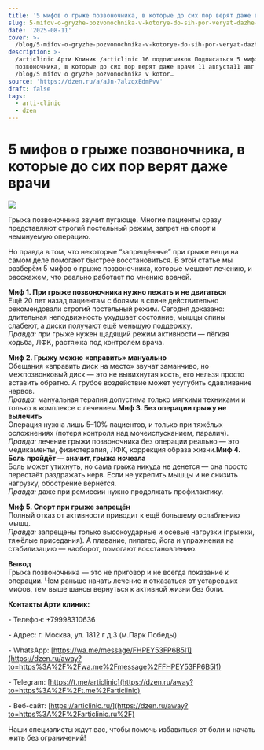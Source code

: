 ```yaml
---
title: '5 мифов о грыже позвоночника, в которые до сих пор верят даже врачи'
slug: 5-mifov-o-gryzhe-pozvonochnika-v-kotorye-do-sih-por-veryat-dazhe-vrachi
date: '2025-08-11'
cover: >-
  /blog/5-mifov-o-gryzhe-pozvonochnika-v-kotorye-do-sih-por-veryat-dazhe-vrachi/cover.jpg
description: >-
  /articlinic Арти Клиник /articlinic 16 подписчиков Подписаться 5 мифов о грыже
  позвоночника, в которые до сих пор верят даже врачи 11 августа11 авг 1 2 мин
  /blog/5 mifov o gryzhe pozvonochnika v kotor…
source: 'https://dzen.ru/a/aJn-7alzqxEdmPvv'
draft: false
tags:
  - arti-clinic
  - dzen
---
```


# 5 мифов о грыже позвоночника, в которые до сих пор верят даже врачи

![](/blog/5-mifov-o-gryzhe-pozvonochnika-v-kotorye-do-sih-por-veryat-dazhe-vrachi/img-0.jpg)

Грыжа позвоночника звучит пугающе. Многие пациенты сразу представляют строгий постельный режим, запрет на спорт и неминуемую операцию.

Но правда в том, что некоторые “запрещённые” при грыже вещи на самом деле помогают быстрее восстановиться. В этой статье мы разберём 5 мифов о грыже позвоночника, которые мешают лечению, и расскажем, что реально работает по мнению врачей.  
  
**Миф 1. При грыже позвоночника нужно лежать и не двигаться**  
Ещё 20 лет назад пациентам с болями в спине действительно рекомендовали строгий постельный режим. Сегодня доказано: длительная неподвижность ухудшает состояние, мышцы спины слабеют, а диски получают ещё меньшую поддержку.  
_Правда:_ при грыже нужен щадящий режим активности — лёгкая ходьба, ЛФК, растяжка под контролем врача.  
  
**Миф 2. Грыжу можно «вправить» мануально**  
Обещания «вправить диск на место» звучат заманчиво, но межпозвонковый диск — это не вывихнутая кость, его нельзя просто вставить обратно. А грубое воздействие может усугубить сдавливание нервов.  
_Правда:_ мануальная терапия допустима только мягкими техниками и только в комплексе с лечением.**Миф 3. Без операции грыжу не вылечить**  
Операция нужна лишь 5–10% пациентов, и только при тяжёлых осложнениях (потеря контроля над мочеиспусканием, паралич).  
_Правда:_ лечение грыжи позвоночника без операции реально — это медикаменты, физиотерапия, ЛФК, коррекция образа жизни.**Миф 4. Боль пройдёт — значит, грыжа исчезла**  
Боль может утихнуть, но сама грыжа никуда не денется — она просто перестаёт раздражать нерв. Если не укрепить мышцы и не снизить нагрузку, обострение вернётся.  
_Правда:_ даже при ремиссии нужно продолжать профилактику.  
  
**Миф 5. Спорт при грыже запрещён**  
Полный отказ от активности приводит к ещё большему ослаблению мышц.  
_Правда:_ запрещены только высокоударные и осевые нагрузки (прыжки, тяжёлые приседания). А плавание, пилатес, йога и упражнения на стабилизацию — наоборот, помогают восстановлению.  
  
**Вывод**  
Грыжа позвоночника — это не приговор и не всегда показание к операции. Чем раньше начать лечение и отказаться от устаревших мифов, тем выше шансы вернуться к активной жизни без боли.  
  
**Контакты Арти клиник:**

\- Телефон: +79998310636

\- Адрес: г. Москва, ул. 1812 г д.3 (м.Парк Победы)

\- WhatsApp: [https://wa.me/message/FHPEY53FP6B5I1](https://dzen.ru/away?to=https%3A%2F%2Fwa.me%2Fmessage%2FFHPEY53FP6B5I1)

\- Telegram: [https://t.me/articlinic](https://dzen.ru/away?to=https%3A%2F%2Ft.me%2Farticlinic)

\- Веб-сайт: [https://articlinic.ru/](https://dzen.ru/away?to=https%3A%2F%2Farticlinic.ru%2F)

Наши специалисты ждут вас, чтобы помочь избавиться от боли и начать жить без ограничений!